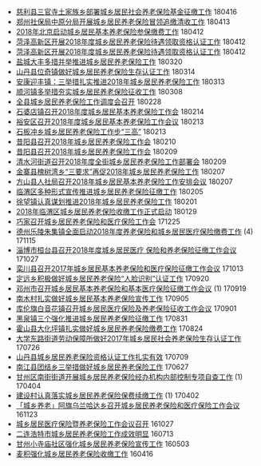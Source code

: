 - [慈利县三官寺土家族乡部署城乡居民社会养老保险基金征缴工作](http://jkwz.applinzi.com/ittc/7092606554576782346.html#%E6%85%88%E5%88%A9%E5%8E%BF%E4%B8%89%E5%AE%98%E5%AF%BA%E5%9C%9F%E5%AE%B6%E6%97%8F%E4%B9%A1%E9%83%A8%E7%BD%B2%E5%9F%8E%E4%B9%A1%E5%B1%85%E6%B0%91%E7%A4%BE%E4%BC%9A%E5%85%BB%E8%80%81%E4%BF%9D%E9%99%A9%E5%9F%BA%E9%87%91%E5%BE%81%E7%BC%B4%E5%B7%A5%E4%BD%9C)  180416 
- [郑州社保局中原分局开展城乡居民养老保险冒领追缴清收工作](http://jkwz.applinzi.com/ittc/7091514920615281680.html#%E9%83%91%E5%B7%9E%E7%A4%BE%E4%BF%9D%E5%B1%80%E4%B8%AD%E5%8E%9F%E5%88%86%E5%B1%80%E5%BC%80%E5%B1%95%E5%9F%8E%E4%B9%A1%E5%B1%85%E6%B0%91%E5%85%BB%E8%80%81%E4%BF%9D%E9%99%A9%E5%86%92%E9%A2%86%E8%BF%BD%E7%BC%B4%E6%B8%85%E6%94%B6%E5%B7%A5%E4%BD%9C)  180413 
- [2018年北京启动城乡居民基本养老保险参保缴费工作](http://jkwz.applinzi.com/ittc/7091040425295217680.html#2018%E5%B9%B4%E5%8C%97%E4%BA%AC%E5%90%AF%E5%8A%A8%E5%9F%8E%E4%B9%A1%E5%B1%85%E6%B0%91%E5%9F%BA%E6%9C%AC%E5%85%BB%E8%80%81%E4%BF%9D%E9%99%A9%E5%8F%82%E4%BF%9D%E7%BC%B4%E8%B4%B9%E5%B7%A5%E4%BD%9C)  180412 
- [菏泽高新区开展2018年度城乡居民养老保险待遇领取资格认证工作](http://jkwz.applinzi.com/ittc/7091037387025286150.html#%E8%8F%8F%E6%B3%BD%E9%AB%98%E6%96%B0%E5%8C%BA%E5%BC%80%E5%B1%952018%E5%B9%B4%E5%BA%A6%E5%9F%8E%E4%B9%A1%E5%B1%85%E6%B0%91%E5%85%BB%E8%80%81%E4%BF%9D%E9%99%A9%E5%BE%85%E9%81%87%E9%A2%86%E5%8F%96%E8%B5%84%E6%A0%BC%E8%AE%A4%E8%AF%81%E5%B7%A5%E4%BD%9C)  180412 
- [菏泽高新区开展2018年度城乡居民养老保险待遇领取资格认证工作](http://jkwz.applinzi.com/ittc/7090957218365309963.html#%E8%8F%8F%E6%B3%BD%E9%AB%98%E6%96%B0%E5%8C%BA%E5%BC%80%E5%B1%952018%E5%B9%B4%E5%BA%A6%E5%9F%8E%E4%B9%A1%E5%B1%85%E6%B0%91%E5%85%BB%E8%80%81%E4%BF%9D%E9%99%A9%E5%BE%85%E9%81%87%E9%A2%86%E5%8F%96%E8%B5%84%E6%A0%BC%E8%AE%A4%E8%AF%81%E5%B7%A5%E4%BD%9C)  180412 
- [盐城大丰多措并举推进城乡居民养老保险工作](http://jkwz.applinzi.com/ittc/7082506982244484102.html#%E7%9B%90%E5%9F%8E%E5%A4%A7%E4%B8%B0%E5%A4%9A%E6%8E%AA%E5%B9%B6%E4%B8%BE%E6%8E%A8%E8%BF%9B%E5%9F%8E%E4%B9%A1%E5%B1%85%E6%B0%91%E5%85%BB%E8%80%81%E4%BF%9D%E9%99%A9%E5%B7%A5%E4%BD%9C)  180320 
- [山丹县位奇镇做好城乡居民养老保险生存认证工作](http://jkwz.applinzi.com/ittc/7080267307576460298.html#%E5%B1%B1%E4%B8%B9%E5%8E%BF%E4%BD%8D%E5%A5%87%E9%95%87%E5%81%9A%E5%A5%BD%E5%9F%8E%E4%B9%A1%E5%B1%85%E6%B0%91%E5%85%BB%E8%80%81%E4%BF%9D%E9%99%A9%E7%94%9F%E5%AD%98%E8%AE%A4%E8%AF%81%E5%B7%A5%E4%BD%9C)  180314 
- [安康迎丰镇：三举措扎实推进2018年城乡居民养老保险工作](http://jkwz.applinzi.com/ittc/7079923079260406801.html#%E5%AE%89%E5%BA%B7%E8%BF%8E%E4%B8%B0%E9%95%87%EF%BC%9A%E4%B8%89%E4%B8%BE%E6%8E%AA%E6%89%8E%E5%AE%9E%E6%8E%A8%E8%BF%9B2018%E5%B9%B4%E5%9F%8E%E4%B9%A1%E5%B1%85%E6%B0%91%E5%85%BB%E8%80%81%E4%BF%9D%E9%99%A9%E5%B7%A5%E4%BD%9C)  180313 
- [顺河镇多举措夯实城乡居民养老保险征收工作](http://jkwz.applinzi.com/ittc/7078025900761547793.html#%E9%A1%BA%E6%B2%B3%E9%95%87%E5%A4%9A%E4%B8%BE%E6%8E%AA%E5%A4%AF%E5%AE%9E%E5%9F%8E%E4%B9%A1%E5%B1%85%E6%B0%91%E5%85%BB%E8%80%81%E4%BF%9D%E9%99%A9%E5%BE%81%E6%94%B6%E5%B7%A5%E4%BD%9C)  180308 
- [全县城乡居民养老保险工作调度会召开](http://jkwz.applinzi.com/ittc/7074994737839080465.html#%E5%85%A8%E5%8E%BF%E5%9F%8E%E4%B9%A1%E5%B1%85%E6%B0%91%E5%85%BB%E8%80%81%E4%BF%9D%E9%99%A9%E5%B7%A5%E4%BD%9C%E8%B0%83%E5%BA%A6%E4%BC%9A%E5%8F%AC%E5%BC%80)  180228 
- [石婆店镇召开2018年度城乡居民基本养老保险工作会](http://jkwz.applinzi.com/ittc/7069851599617147920.html#%E7%9F%B3%E5%A9%86%E5%BA%97%E9%95%87%E5%8F%AC%E5%BC%802018%E5%B9%B4%E5%BA%A6%E5%9F%8E%E4%B9%A1%E5%B1%85%E6%B0%91%E5%9F%BA%E6%9C%AC%E5%85%BB%E8%80%81%E4%BF%9D%E9%99%A9%E5%B7%A5%E4%BD%9C%E4%BC%9A)  180214 
- [裕安区召开2018年度城乡居民基本养老保险工作会议](http://jkwz.applinzi.com/ittc/7069589768386380816.html#%E8%A3%95%E5%AE%89%E5%8C%BA%E5%8F%AC%E5%BC%802018%E5%B9%B4%E5%BA%A6%E5%9F%8E%E4%B9%A1%E5%B1%85%E6%B0%91%E5%9F%BA%E6%9C%AC%E5%85%BB%E8%80%81%E4%BF%9D%E9%99%A9%E5%B7%A5%E4%BD%9C%E4%BC%9A%E8%AE%AE)  180213 
- [石板冲乡城乡居民养老保险工作步“三高”](http://jkwz.applinzi.com/ittc/7069580724913308682.html#%E7%9F%B3%E6%9D%BF%E5%86%B2%E4%B9%A1%E5%9F%8E%E4%B9%A1%E5%B1%85%E6%B0%91%E5%85%BB%E8%80%81%E4%BF%9D%E9%99%A9%E5%B7%A5%E4%BD%9C%E6%AD%A5%E2%80%9C%E4%B8%89%E9%AB%98%E2%80%9D)  180213 
- [昔阳县召开2018年城乡居民养老保险工作会](http://jkwz.applinzi.com/ittc/7068385971840484369.html#%E6%98%94%E9%98%B3%E5%8E%BF%E5%8F%AC%E5%BC%802018%E5%B9%B4%E5%9F%8E%E4%B9%A1%E5%B1%85%E6%B0%91%E5%85%BB%E8%80%81%E4%BF%9D%E9%99%A9%E5%B7%A5%E4%BD%9C%E4%BC%9A)  180210 
- [昔阳县召开2018年城乡居民养老保险工作会](http://jkwz.applinzi.com/ittc/7068119543694492679.html#%E6%98%94%E9%98%B3%E5%8E%BF%E5%8F%AC%E5%BC%802018%E5%B9%B4%E5%9F%8E%E4%B9%A1%E5%B1%85%E6%B0%91%E5%85%BB%E8%80%81%E4%BF%9D%E9%99%A9%E5%B7%A5%E4%BD%9C%E4%BC%9A)  180209 
- [清水河街道召开2018年度全街城乡居民养老保险工作部署会](http://jkwz.applinzi.com/ittc/7068110755121857553.html#%E6%B8%85%E6%B0%B4%E6%B2%B3%E8%A1%97%E9%81%93%E5%8F%AC%E5%BC%802018%E5%B9%B4%E5%BA%A6%E5%85%A8%E8%A1%97%E5%9F%8E%E4%B9%A1%E5%B1%85%E6%B0%91%E5%85%BB%E8%80%81%E4%BF%9D%E9%99%A9%E5%B7%A5%E4%BD%9C%E9%83%A8%E7%BD%B2%E4%BC%9A)  180209 
- [金寨县槐树湾乡“三要求”再促2018年城乡居民养老保险工作](http://jkwz.applinzi.com/ittc/7067363402278503430.html#%E9%87%91%E5%AF%A8%E5%8E%BF%E6%A7%90%E6%A0%91%E6%B9%BE%E4%B9%A1%E2%80%9C%E4%B8%89%E8%A6%81%E6%B1%82%E2%80%9D%E5%86%8D%E4%BF%832018%E5%B9%B4%E5%9F%8E%E4%B9%A1%E5%B1%85%E6%B0%91%E5%85%BB%E8%80%81%E4%BF%9D%E9%99%A9%E5%B7%A5%E4%BD%9C)  180207 
- [方山县人社局召开2018年城乡居民基本养老保险工作安排会议](http://jkwz.applinzi.com/ittc/7067261619443074054.html#%E6%96%B9%E5%B1%B1%E5%8E%BF%E4%BA%BA%E7%A4%BE%E5%B1%80%E5%8F%AC%E5%BC%802018%E5%B9%B4%E5%9F%8E%E4%B9%A1%E5%B1%85%E6%B0%91%E5%9F%BA%E6%9C%AC%E5%85%BB%E8%80%81%E4%BF%9D%E9%99%A9%E5%B7%A5%E4%BD%9C%E5%AE%89%E6%8E%92%E4%BC%9A%E8%AE%AE)  180207 
- [临渭区多种形式宣传推进城乡居民养老保险征缴工作](http://jkwz.applinzi.com/ittc/7066614184609842187.html#%E4%B8%B4%E6%B8%AD%E5%8C%BA%E5%A4%9A%E7%A7%8D%E5%BD%A2%E5%BC%8F%E5%AE%A3%E4%BC%A0%E6%8E%A8%E8%BF%9B%E5%9F%8E%E4%B9%A1%E5%B1%85%E6%B0%91%E5%85%BB%E8%80%81%E4%BF%9D%E9%99%A9%E5%BE%81%E7%BC%B4%E5%B7%A5%E4%BD%9C)  180205 
- [徐望镇认真谋划推进2018年城乡居民养老保险工作](http://jkwz.applinzi.com/ittc/7065079615133844497.html#%E5%BE%90%E6%9C%9B%E9%95%87%E8%AE%A4%E7%9C%9F%E8%B0%8B%E5%88%92%E6%8E%A8%E8%BF%9B2018%E5%B9%B4%E5%9F%8E%E4%B9%A1%E5%B1%85%E6%B0%91%E5%85%BB%E8%80%81%E4%BF%9D%E9%99%A9%E5%B7%A5%E4%BD%9C)  180201 
- [2018年临渭区城乡居民养老保险收缴工作正式启动](http://jkwz.applinzi.com/ittc/7064096733179413514.html#2018%E5%B9%B4%E4%B8%B4%E6%B8%AD%E5%8C%BA%E5%9F%8E%E4%B9%A1%E5%B1%85%E6%B0%91%E5%85%BB%E8%80%81%E4%BF%9D%E9%99%A9%E6%94%B6%E7%BC%B4%E5%B7%A5%E4%BD%9C%E6%AD%A3%E5%BC%8F%E5%90%AF%E5%8A%A8)  180129 
- [巧家召开城乡居民养老保险和医疗保险工作会](http://jkwz.applinzi.com/ittc/7051048385597932561.html#%E5%B7%A7%E5%AE%B6%E5%8F%AC%E5%BC%80%E5%9F%8E%E4%B9%A1%E5%B1%85%E6%B0%91%E5%85%BB%E8%80%81%E4%BF%9D%E9%99%A9%E5%92%8C%E5%8C%BB%E7%96%97%E4%BF%9D%E9%99%A9%E5%B7%A5%E4%BD%9C%E4%BC%9A)  171225 
- [德州乐陵朱集镇全面启动2018年度养老保险和城乡居民医疗保险缴费工作](http://jkwz.applinzi.com/ittc/7036095001598100497.html#%E5%BE%B7%E5%B7%9E%E4%B9%90%E9%99%B5%E6%9C%B1%E9%9B%86%E9%95%87%E5%85%A8%E9%9D%A2%E5%90%AF%E5%8A%A82018%E5%B9%B4%E5%BA%A6%E5%85%BB%E8%80%81%E4%BF%9D%E9%99%A9%E5%92%8C%E5%9F%8E%E4%B9%A1%E5%B1%85%E6%B0%91%E5%8C%BB%E7%96%97%E4%BF%9D%E9%99%A9%E7%BC%B4%E8%B4%B9%E5%B7%A5%E4%BD%9C) (4) 171115 
- [淄博市桓台县召开2018年度城乡居民医疗 保险和养老保险征缴工作会议](http://jkwz.applinzi.com/ittc/7029028868453843984.html#%E6%B7%84%E5%8D%9A%E5%B8%82%E6%A1%93%E5%8F%B0%E5%8E%BF%E5%8F%AC%E5%BC%802018%E5%B9%B4%E5%BA%A6%E5%9F%8E%E4%B9%A1%E5%B1%85%E6%B0%91%E5%8C%BB%E7%96%97+%E4%BF%9D%E9%99%A9%E5%92%8C%E5%85%BB%E8%80%81%E4%BF%9D%E9%99%A9%E5%BE%81%E7%BC%B4%E5%B7%A5%E4%BD%9C%E4%BC%9A%E8%AE%AE)  171027 
- [栾川县召开2017年城乡居民基本养老保险和医疗保险征缴工作会议](http://jkwz.applinzi.com/ittc/7023998862019265552.html#%E6%A0%BE%E5%B7%9D%E5%8E%BF%E5%8F%AC%E5%BC%802017%E5%B9%B4%E5%9F%8E%E4%B9%A1%E5%B1%85%E6%B0%91%E5%9F%BA%E6%9C%AC%E5%85%BB%E8%80%81%E4%BF%9D%E9%99%A9%E5%92%8C%E5%8C%BB%E7%96%97%E4%BF%9D%E9%99%A9%E5%BE%81%E7%BC%B4%E5%B7%A5%E4%BD%9C%E4%BC%9A%E8%AE%AE)  171013 
- [定远乡积极做好城乡居民养老保险“人脸识别”认证工作](http://jkwz.applinzi.com/ittc/7015435135565169681.html#%E5%AE%9A%E8%BF%9C%E4%B9%A1%E7%A7%AF%E6%9E%81%E5%81%9A%E5%A5%BD%E5%9F%8E%E4%B9%A1%E5%B1%85%E6%B0%91%E5%85%BB%E8%80%81%E4%BF%9D%E9%99%A9%E2%80%9C%E4%BA%BA%E8%84%B8%E8%AF%86%E5%88%AB%E2%80%9D%E8%AE%A4%E8%AF%81%E5%B7%A5%E4%BD%9C)  170920 
- [邓州市召开城乡居民基本养老保险和基本医疗保险征缴工作会议](http://jkwz.applinzi.com/ittc/7015111796715947025.html#%E9%82%93%E5%B7%9E%E5%B8%82%E5%8F%AC%E5%BC%80%E5%9F%8E%E4%B9%A1%E5%B1%85%E6%B0%91%E5%9F%BA%E6%9C%AC%E5%85%BB%E8%80%81%E4%BF%9D%E9%99%A9%E5%92%8C%E5%9F%BA%E6%9C%AC%E5%8C%BB%E7%96%97%E4%BF%9D%E9%99%A9%E5%BE%81%E7%BC%B4%E5%B7%A5%E4%BD%9C%E4%BC%9A%E8%AE%AE) (1) 170919 
- [南木村扎实做好城乡居民基本养老保险宣传工作](http://jkwz.applinzi.com/ittc/7009873227562877969.html#%E5%8D%97%E6%9C%A8%E6%9D%91%E6%89%8E%E5%AE%9E%E5%81%9A%E5%A5%BD%E5%9F%8E%E4%B9%A1%E5%B1%85%E6%B0%91%E5%9F%BA%E6%9C%AC%E5%85%BB%E8%80%81%E4%BF%9D%E9%99%A9%E5%AE%A3%E4%BC%A0%E5%B7%A5%E4%BD%9C)  170905 
- [库伦旗白音花镇召开城乡居民医疗保险及养老保险征收工作会议](http://jkwz.applinzi.com/ittc/7008400168037385232.html#%E5%BA%93%E4%BC%A6%E6%97%97%E7%99%BD%E9%9F%B3%E8%8A%B1%E9%95%87%E5%8F%AC%E5%BC%80%E5%9F%8E%E4%B9%A1%E5%B1%85%E6%B0%91%E5%8C%BB%E7%96%97%E4%BF%9D%E9%99%A9%E5%8F%8A%E5%85%BB%E8%80%81%E4%BF%9D%E9%99%A9%E5%BE%81%E6%94%B6%E5%B7%A5%E4%BD%9C%E4%BC%9A%E8%AE%AE)  170901 
- [黑泉镇三个强化推进城乡居民养老保险征缴工作](http://jkwz.applinzi.com/ittc/7007941162248438801.html#%E9%BB%91%E6%B3%89%E9%95%87%E4%B8%89%E4%B8%AA%E5%BC%BA%E5%8C%96%E6%8E%A8%E8%BF%9B%E5%9F%8E%E4%B9%A1%E5%B1%85%E6%B0%91%E5%85%BB%E8%80%81%E4%BF%9D%E9%99%A9%E5%BE%81%E7%BC%B4%E5%B7%A5%E4%BD%9C)  170831 
- [霍山县大化坪镇扎实做好城乡居民养老保险缴费工作](http://jkwz.applinzi.com/ittc/7005188017114055440.html#%E9%9C%8D%E5%B1%B1%E5%8E%BF%E5%A4%A7%E5%8C%96%E5%9D%AA%E9%95%87%E6%89%8E%E5%AE%9E%E5%81%9A%E5%A5%BD%E5%9F%8E%E4%B9%A1%E5%B1%85%E6%B0%91%E5%85%BB%E8%80%81%E4%BF%9D%E9%99%A9%E7%BC%B4%E8%B4%B9%E5%B7%A5%E4%BD%9C)  170824 
- [大学东路街道劳动保障所做好2017年城乡居民社会养老保险生存认证工作](http://jkwz.applinzi.com/ittc/6994551102836835345.html#%E5%A4%A7%E5%AD%A6%E4%B8%9C%E8%B7%AF%E8%A1%97%E9%81%93%E5%8A%B3%E5%8A%A8%E4%BF%9D%E9%9A%9C%E6%89%80%E5%81%9A%E5%A5%BD2017%E5%B9%B4%E5%9F%8E%E4%B9%A1%E5%B1%85%E6%B0%91%E7%A4%BE%E4%BC%9A%E5%85%BB%E8%80%81%E4%BF%9D%E9%99%A9%E7%94%9F%E5%AD%98%E8%AE%A4%E8%AF%81%E5%B7%A5%E4%BD%9C)  170726 
- [山丹县城乡居民养老保险资格认证工作扎实有效](http://jkwz.applinzi.com/ittc/6988267361470514192.html#%E5%B1%B1%E4%B8%B9%E5%8E%BF%E5%9F%8E%E4%B9%A1%E5%B1%85%E6%B0%91%E5%85%BB%E8%80%81%E4%BF%9D%E9%99%A9%E8%B5%84%E6%A0%BC%E8%AE%A4%E8%AF%81%E5%B7%A5%E4%BD%9C%E6%89%8E%E5%AE%9E%E6%9C%89%E6%95%88)  170709 
- [南江县团结乡三举措做好城乡居民养老保险工作](http://jkwz.applinzi.com/ittc/6983957381577704453.html#%E5%8D%97%E6%B1%9F%E5%8E%BF%E5%9B%A2%E7%BB%93%E4%B9%A1%E4%B8%89%E4%B8%BE%E6%8E%AA%E5%81%9A%E5%A5%BD%E5%9F%8E%E4%B9%A1%E5%B1%85%E6%B0%91%E5%85%BB%E8%80%81%E4%BF%9D%E9%99%A9%E5%B7%A5%E4%BD%9C)  170627 
- [甘州区南街街道开展城乡居民养老保险经办机构内部控制专项自查工作](http://jkwz.applinzi.com/ittc/6952686397814211589.html#%E7%94%98%E5%B7%9E%E5%8C%BA%E5%8D%97%E8%A1%97%E8%A1%97%E9%81%93%E5%BC%80%E5%B1%95%E5%9F%8E%E4%B9%A1%E5%B1%85%E6%B0%91%E5%85%BB%E8%80%81%E4%BF%9D%E9%99%A9%E7%BB%8F%E5%8A%9E%E6%9C%BA%E6%9E%84%E5%86%85%E9%83%A8%E6%8E%A7%E5%88%B6%E4%B8%93%E9%A1%B9%E8%87%AA%E6%9F%A5%E5%B7%A5%E4%BD%9C) (1) 170404 
- [建设村认真落实城乡居民养老保险保费续缴工作](http://jkwz.applinzi.com/ittc/6951971826069668868.html#%E5%BB%BA%E8%AE%BE%E6%9D%91%E8%AE%A4%E7%9C%9F%E8%90%BD%E5%AE%9E%E5%9F%8E%E4%B9%A1%E5%B1%85%E6%B0%91%E5%85%BB%E8%80%81%E4%BF%9D%E9%99%A9%E4%BF%9D%E8%B4%B9%E7%BB%AD%E7%BC%B4%E5%B7%A5%E4%BD%9C) (1) 170402 
- [「城乡养老」阿旗乌兰哈达乡召开城乡居民养老保险和医疗保险工作会议](http://jkwz.applinzi.com/ittc/6903813525046035460.html#%E3%80%8C%E5%9F%8E%E4%B9%A1%E5%85%BB%E8%80%81%E3%80%8D%E9%98%BF%E6%97%97%E4%B9%8C%E5%85%B0%E5%93%88%E8%BE%BE%E4%B9%A1%E5%8F%AC%E5%BC%80%E5%9F%8E%E4%B9%A1%E5%B1%85%E6%B0%91%E5%85%BB%E8%80%81%E4%BF%9D%E9%99%A9%E5%92%8C%E5%8C%BB%E7%96%97%E4%BF%9D%E9%99%A9%E5%B7%A5%E4%BD%9C%E4%BC%9A%E8%AE%AE)  161123 
- [城乡居民医疗保险暨养老保险工作会议召开](http://jkwz.applinzi.com/ittc/6893600192888046597.html#%E5%9F%8E%E4%B9%A1%E5%B1%85%E6%B0%91%E5%8C%BB%E7%96%97%E4%BF%9D%E9%99%A9%E6%9A%A8%E5%85%BB%E8%80%81%E4%BF%9D%E9%99%A9%E5%B7%A5%E4%BD%9C%E4%BC%9A%E8%AE%AE%E5%8F%AC%E5%BC%80)  161027 
- [二连浩特市城乡居民养老保险工作成效明显](http://jkwz.applinzi.com/ittc/6854282781798171653.html#%E4%BA%8C%E8%BF%9E%E6%B5%A9%E7%89%B9%E5%B8%82%E5%9F%8E%E4%B9%A1%E5%B1%85%E6%B0%91%E5%85%BB%E8%80%81%E4%BF%9D%E9%99%A9%E5%B7%A5%E4%BD%9C%E6%88%90%E6%95%88%E6%98%8E%E6%98%BE)  160713 
- [甘州小寺庙社区强化城乡居民养老保险宣传工作](http://jkwz.applinzi.com/ittc/6827934091424826372.html#%E7%94%98%E5%B7%9E%E5%B0%8F%E5%AF%BA%E5%BA%99%E7%A4%BE%E5%8C%BA%E5%BC%BA%E5%8C%96%E5%9F%8E%E4%B9%A1%E5%B1%85%E6%B0%91%E5%85%BB%E8%80%81%E4%BF%9D%E9%99%A9%E5%AE%A3%E4%BC%A0%E5%B7%A5%E4%BD%9C)  160503 
- [麦积强化城乡居民养老保险收缴工作](http://jkwz.applinzi.com/ittc/6821680143772681221.html#%E9%BA%A6%E7%A7%AF%E5%BC%BA%E5%8C%96%E5%9F%8E%E4%B9%A1%E5%B1%85%E6%B0%91%E5%85%BB%E8%80%81%E4%BF%9D%E9%99%A9%E6%94%B6%E7%BC%B4%E5%B7%A5%E4%BD%9C)  160416 
